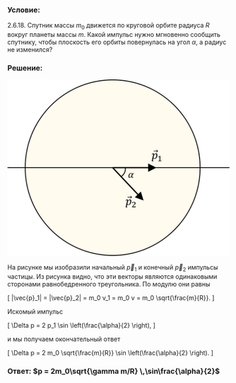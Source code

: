 ###  Условие:

$2.6.18.$ Спутник массы $m_0$ движется по круговой орбите радиуса $R$ вокруг планеты массы $m$. Какой импульс нужно мгновенно сообщить спутнику, чтобы плоскость его орбиты повернулась на угол $\alpha$, а радиус не изменился?

###  Решение:

![|1232x973, 45%](../../img/2.6.18/Picture1.svg)

На рисунке мы изобразили начальный $\vec{p}_1$ и конечный $\vec{p}_2$ импульсы частицы. Из рисунка видно, что эти векторы являются одинаковыми сторонами равнобедренного треугольника. По модулю они равны

\[
|\vec{p}_1| = |\vec{p}_2| = m_0 v_1 = m_0 v = m_0 \sqrt{\frac{m}{R}}.
\]

Искомый импульс

\[
\Delta p = 2 p_1 \sin \left(\frac{\alpha}{2} \right),
\]

и мы получаем окончательный ответ

\[
\Delta p = 2 m_0 \sqrt{\frac{m}{R}} \sin \left(\frac{\alpha}{2} \right).
\]

###  Ответ: $p = 2m_0\sqrt{\gamma m/R} \,\sin\frac{\alpha}{2}$